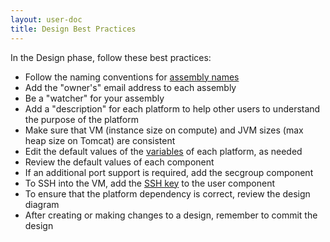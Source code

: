 ```yaml
---
layout: user-doc
title: Design Best Practices
---
```


In the Design phase, follow these best practices:


* Follow the naming conventions for <a href="./naming-conventions.html">assembly names</a>
* Add the "owner's" email address to each assembly
* Be a "watcher" for your assembly
* Add a "description" for each platform to help other users to understand the purpose of the platform
* Make sure that VM (instance size on compute) and JVM sizes (max heap size on Tomcat) are consistent
* Edit the default values of the <a href="/user/references/variables.html">variables</a> of each platform, as needed
* Review the default values of each component
* If an additional port support is required, add the secgroup component
* To SSH into the VM, add the <a href="/user/howto/ssh-to-a-compute-node.html">SSH key</a> to the user component
* To ensure that the platform dependency is correct, review the design diagram
* After creating or making changes to a design, remember to commit the design
